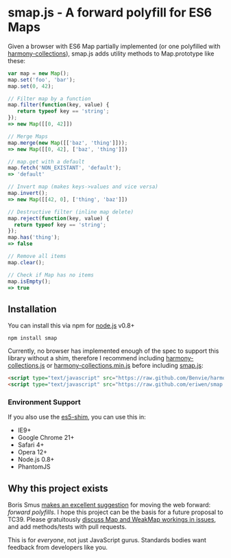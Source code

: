 # smap.js - A forward polyfill for ES6 Maps
Given a browser with ES6 Map partially implemented
(or one polyfilled with [harmony-collections](https://github.com/Benvie/harmony-collections)), smap.js adds
utility methods to Map.prototype like these:

```js
var map = new Map();
map.set('foo', 'bar');
map.set(0, 42);

// Filter map by a function
map.filter(function(key, value) {
   return typeof key == 'string';
});
=> new Map([[0, 42]])

// Merge Maps
map.merge(new Map([['baz', 'thing']]));
=> new Map([[0, 42], ['baz', 'thing']])

// map.get with a default
map.fetch('NON_EXISTANT', 'default');
=> 'default'

// Invert map (makes keys->values and vice versa)
map.invert();
=> new Map([[42, 0], ['thing', 'baz']])

// Destructive filter (inline map delete)
map.reject(function(key, value) {
  return typeof key == 'string';
});
map.has('thing');
=> false

// Remove all items
map.clear();

// Check if Map has no items
map.isEmpty();
=> true
```

## Installation
You can install this via npm for [node.js](http://nodejs.org) v0.8+

```shell
npm install smap
```

Currently, no browser has implemented enough of the spec to support this library without a shim,
therefore I recommend including [harmony-collections.js](https://raw.github.com/Benvie/harmony-collections/master/harmony-collections.js)
or [harmony-collections.min.js](https://raw.github.com/Benvie/harmony-collections/master/harmony-collections.min.js)
before including [smap.js](https://github.com/eriwen/smap.js/downloads):

```html
<script type="text/javascript" src="https://raw.github.com/Benvie/harmony-collections/master/harmony-collections.js"></script>
<script type="text/javascript" src="https://raw.github.com/eriwen/smap.js/master/smap.js"></script>
```

### Environment Support
If you also use the [es5-shim](https://github.com/kriskowal/es5-shim), you can use this in:

 * IE9+
 * Google Chrome 21+
 * Safari 4+
 * Opera 12+
 * Node.js 0.8+
 * PhantomJS

## Why this project exists
Boris Smus [makes an excellent suggestion](http://smus.com/how-the-web-should-work/) for moving the web forward: *forward polyfills*.
I hope this project can be the basis for a future proposal to TC39. Please gratuitously [discuss Map and WeakMap workings in issues](https://github.com/eriwen/smap.js/issues), and add methods/tests with pull requests.

This is for *everyone*, not just JavaScript gurus. Standards bodies want feedback from developers like you.
